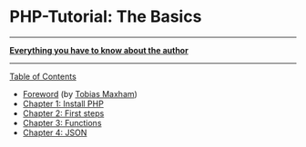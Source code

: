 # PHP-Tutorial: The Basics

-----

**[Everything you have to know about the author](http://maxham.de/info)**

-----

[Table of Contents](toc.md)

* [Foreword](foreword.md) (by [Tobias Maxham](http://maxham.de))
* [Chapter 1: Install PHP](ch1.md)
* [Chapter 2: First steps](ch2.md)
* [Chapter 3: Functions](ch3.md)
* [Chapter 4: JSON](ch4.md)
